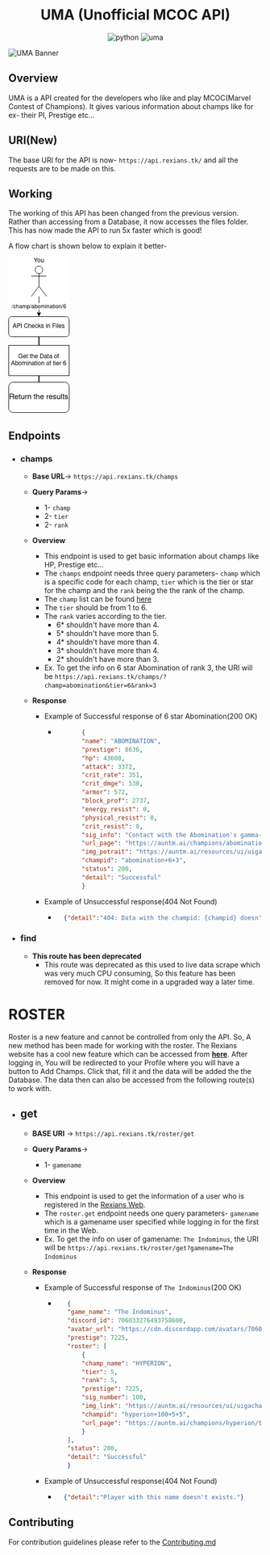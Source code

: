 <div align="center">
    <h1>UMA (Unofficial MCOC API)</h1>
  <p align="center">
    <img src="https://img.shields.io/badge/Python-FFD43B?style=for-the-badge&logo=python&logoColor=blue" alt="python"/>
    <img src="https://img.shields.io/static/v1?label=v3&message=UMA&color=purple" alt="uma"/>
  </p>
</div>

![UMA Banner](blob/UMA_Banner.png)

## Overview

UMA is a API created for the developers who like and play MCOC(Marvel Contest of Champions).
It gives various information about champs like for ex- their PI, Prestige etc...

## URI(New)

The base URI for the API is now- `https://api.rexians.tk/` and all the requests are to be made on this.

## Working

The working of this API has been changed from the previous version. Rather than accessing from a Database, it now accesses the files folder.
This has now made the API to run 5x faster which is good! 

A flow chart is shown below to explain it better-

![Diagram](blob/flowchart.png)

## Endpoints

- ### champs

    - **Base URL**-> `https://api.rexians.tk/champs`

    - **Query Params**-> 
        - 1- `champ`
        - 2- `tier`
        - 2- `rank`

    - **Overview**
        - This endpoint is used to get basic information about champs like HP, Prestige etc...
        - The `champs` endpoint needs three query parameters- `champ` which is a specific code for each champ, `tier` which is the tier or star for the champ and the `rank` being the the rank of the champ.
        - The `champ` list can be found [here](champnames.md)
        - The `tier` should be from 1 to 6.
        - The `rank` varies according to the tier. 
            - 6* shouldn't have more than 4.
            - 5* shouldn't have more than 5.
            - 4* shouldn't have more than 4.
            - 3* shouldn't have more than 4.
            - 2* shouldn't have more than 3.
        - Ex. To get the info on 6 star Abomination of rank 3, the URI will be `https://api.rexians.tk/champs/?champ=abomination&tier=6&rank=3`

    - **Response**
        - Example of Successful response of 6 star Abomination(200 OK)
           - ```json
                    {
                    "name": "ABOMINATION",
                    "prestige": 8636,
                    "hp": 43600,
                    "attack": 3372,
                    "crit_rate": 351,
                    "crit_dmge": 538,
                    "armor": 572,
                    "block_prof": 2737,
                    "energy_resist": 0,
                    "physical_resist": 0,
                    "crit_resist": 0,
                    "sig_info": "Contact with the Abomination's gamma-irradiated body has a 5.29 to 25.03% chance to Poison the target, reducing their Health recovery by 30% and dealing 2697.6 Direct Damage over 12 seconds.",
                    "url_page": "https://auntm.ai/champions/abomination/tier/6",
                    "img_potrait": "https://auntm.ai/resources/ui/uigacha/featured/gachachaseprize_256x256_abomination.png",
                    "champid": "abomination+6+3",
                    "status": 200,
                    "detail": "Successful"
                    }
                ```
        - Example of Unsuccessful response(404 Not Found)
            - ```json
                {"detail":"404: Data with the champid: {champid} doesn't exist in the API Database!"}
              ```       

- ### find
    - **This route has been deprecated**
        - This route was deprecated as this used to live data scrape which was very much CPU consuming, So this feature has been removed for now. It might come in a upgraded way a later time.


# ROSTER

Roster is a new feature and cannot be controlled from only the API. So, A new method has been made for working with the roster. The Rexians website has a cool new feature which can be accessed from [**here**](https://mcoc.rexians.tk/login). After logging in, You will be redirected to your Profile where you will have a button to Add Champs. Click that, fill it and the data will be added the the Database. The data then can also be accessed from the following route(s) to work with.

- ## get
    - **BASE URI** -> `https://api.rexians.tk/roster/get` 

    - **Query Params**-> 
        - 1- `gamename`

    - **Overview**
        - This endpoint is used to get the information of a user who is registered in the [Rexians Web](https://mcoc.rexians.tk/login).
        - The `roster.get` endpoint needs one query parameters- `gamename` which is a gamename user specified while logging in for the first time in the Web.
        - Ex. To get the info on user of gamename: `The Indominus`, the URI will be `https://api.rexians.tk/roster/get?gamename=The Indominus`

    - **Response**
        - Example of Successful response of `The Indominus`(200 OK)
           - ```json
                {
                "game_name": "The Indominus",
                "discord_id": 706033276493758600,
                "avatar_url": "https://cdn.discordapp.com/avatars/706033276493758545/76219b3a57f0a57f52b72eeaf4ae89ab.png",
                "prestige": 7225,
                "roster": [
                    {
                    "champ_name": "HYPERION",
                    "tier": 5,
                    "rank": 5,
                    "prestige": 7225,
                    "sig_number": 100,
                    "img_link": "https://auntm.ai/resources/ui/uigacha/featured/gachachaseprize_256x256_hyperion.png",
                    "champid": "hyperion+100+5+5",
                    "url_page": "https://auntm.ai/champions/hyperion/tier/5"
                    }
                ],
                "status": 200,
                "detail": "Successful"
                }
                ```
        - Example of Unsuccessful response(404 Not Found)
            - ```json
                {"detail":"Player with this name doesn't exists."}
              ```      

## Contributing

For contribution guidelines please refer to the [Contributing.md](CONTRIBUTING.md)

